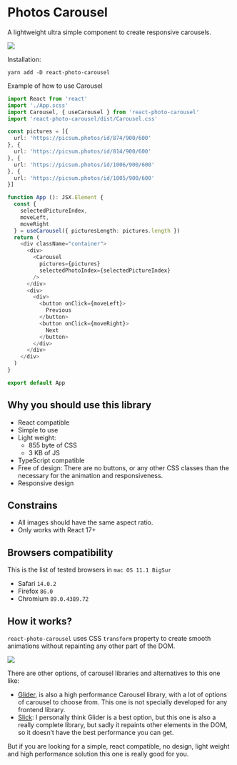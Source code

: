 # Photos Carousel

A lightweight ultra simple component to create responsive carousels.

![](docs/react-carousel-photos-preview.gif)

Installation:
```
yarn add -D react-photo-carousel
```

Example of how to use Carousel
``` ts
import React from 'react'
import './App.scss'
import Carousel, { useCarousel } from 'react-photo-carousel'
import 'react-photo-carousel/dist/Carousel.css'

const pictures = [{
  url: 'https://picsum.photos/id/874/900/600'
}, {
  url: 'https://picsum.photos/id/814/900/600'
}, {
  url: 'https://picsum.photos/id/1006/900/600'
}, {
  url: 'https://picsum.photos/id/1005/900/600'
}]

function App (): JSX.Element {
  const {
    selectedPictureIndex,
    moveLeft,
    moveRight
  } = useCarousel({ picturesLength: pictures.length })
  return (
    <div className="container">
      <div>
        <Carousel
          pictures={pictures}
          selectedPhotoIndex={selectedPictureIndex}
        />
      </div>
      <div>
        <div>
          <button onClick={moveLeft}>
            Previous
          </button>
          <button onClick={moveRight}>
            Next
          </button>
        </div>
      </div>
    </div>
  )
}

export default App
```

## Why you should use this library
* React compatible
* Simple to use
* Light weight:
    * 855 byte of CSS
    * 3 KB of JS
* TypeScript compatible
* Free of design: There are no buttons, or any other CSS classes than the necessary for the animation and responsiveness.
* Responsive design

## Constrains
* All images should have the same aspect ratio.
* Only works with React 17+

## Browsers compatibility
This is the list of tested browsers in `mac OS 11.1 BigSur`
* Safari `14.0.2`
* Firefox `86.0`
* Chromium `89.0.4389.72`

## How it works?
`react-photo-carousel` uses CSS `transform` property to create smooth animations without repainting any other part of the DOM.

![](docs/react-photo-carousel-memory.gif)

There are other options, of carousel libraries and alternatives to this one like:
* [Glider](https://nickpiscitelli.github.io/Glider.js/), is also a high performance Carousel library, with a lot of options of carousel to choose from. This one is not specially developed for any frontend library.
* [Slick](https://nickpiscitelli.github.io/Glider.js/): I personally think Glider is a best option, but this one is also a really complete library, but sadly it repaints other elements in the DOM, so it doesn’t have the best performance you can get.

But if you are looking for a simple, react compatible, no design, light weight and high performance solution this one is really good for you.

